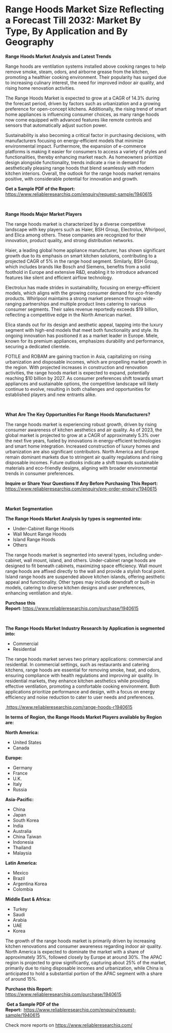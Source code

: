 <p><h1>Range Hoods Market Size Reflecting a Forecast Till 2032: Market By Type, By Application and By Geography</h1></p><p><strong>Range Hoods Market Analysis and Latest Trends</strong></p>
<p><p>Range hoods are ventilation systems installed above cooking ranges to help remove smoke, steam, odors, and airborne grease from the kitchen, promoting a healthier cooking environment. Their popularity has surged due to increasing culinary interest, the need for improved indoor air quality, and rising home renovation activities. </p><p>The Range Hoods Market is expected to grow at a CAGR of 14.3% during the forecast period, driven by factors such as urbanization and a growing preference for open-concept kitchens. Additionally, the rising trend of smart home appliances is influencing consumer choices, as many range hoods now come equipped with advanced features like remote controls and sensors that automatically adjust suction power.</p><p>Sustainability is also becoming a critical factor in purchasing decisions, with manufacturers focusing on energy-efficient models that minimize environmental impact. Furthermore, the expansion of e-commerce platforms is making it easier for consumers to access a variety of styles and functionalities, thereby enhancing market reach. As homeowners prioritize design alongside functionality, trends indicate a rise in demand for aesthetically pleasing range hoods that blend seamlessly with modern kitchen interiors. Overall, the outlook for the range hoods market remains positive, with considerable potential for innovation and growth.</p></p>
<p><strong>Get a Sample PDF of the Report:&nbsp;</strong> <a href="https://www.reliableresearchiq.com/enquiry/request-sample/1940615?utm_campaign=3461&utm_medium=2&utm_source=Github&utm_content=ia&utm_term=04042025&utm_id=range-hoods">https://www.reliableresearchiq.com/enquiry/request-sample/1940615</a></p>
<p>&nbsp;</p>
<p><strong>Range Hoods Major Market Players</strong></p>
<p><p>The range hoods market is characterized by a diverse competitive landscape with key players such as Haier, BSH Group, Electrolux, Whirlpool, and Elica among others. These companies are recognized for their innovation, product quality, and strong distribution networks.</p><p>Haier, a leading global home appliance manufacturer, has shown significant growth due to its emphasis on smart kitchen solutions, contributing to a projected CAGR of 5% in the range hood segment. Similarly, BSH Group, which includes brands like Bosch and Siemens, benefits from a solid foothold in Europe and extensive R&D, enabling it to introduce advanced features like silent and efficient airflow technology.</p><p>Electrolux has made strides in sustainability, focusing on energy-efficient models, which aligns with the growing consumer demand for eco-friendly products. Whirlpool maintains a strong market presence through wide-ranging partnerships and multiple product lines catering to various consumer segments. Their sales revenue reportedly exceeds $19 billion, reflecting a competitive edge in the North American market.</p><p>Elica stands out for its design and aesthetic appeal, tapping into the luxury segment with high-end models that meet both functionality and style. Its ongoing innovation has positioned it as a market leader in Europe. Miele, known for its premium appliances, emphasizes durability and performance, securing a dedicated clientele.</p><p>FOTILE and ROBAM are gaining traction in Asia, capitalizing on rising urbanization and disposable incomes, which are propelling market growth in the region. With projected increases in construction and renovation activities, the range hoods market is expected to expand, potentially reaching $10 billion by 2027. As consumer preferences shift towards smart appliances and sustainable options, the competitive landscape will likely continue to evolve, resulting in both challenges and opportunities for established players and new entrants alike.</p></p>
<p>&nbsp;</p>
<p><strong>What Are The Key Opportunities For Range Hoods Manufacturers?</strong></p>
<p><p>The range hoods market is experiencing robust growth, driven by rising consumer awareness of kitchen aesthetics and air quality. As of 2023, the global market is projected to grow at a CAGR of approximately 5.3% over the next five years, fueled by innovations in energy-efficient technologies and smart home integration. Increased construction of luxury homes and urbanization are also significant contributors. North America and Europe remain dominant markets due to stringent air quality regulations and rising disposable incomes. Future outlooks indicate a shift towards sustainable materials and eco-friendly designs, aligning with broader environmental trends in consumer preferences.</p></p>
<p><strong>Inquire or Share Your Questions If Any Before Purchasing This Report:</strong> <a href="https://www.reliableresearchiq.com/enquiry/pre-order-enquiry/1940615?utm_campaign=3461&utm_medium=2&utm_source=Github&utm_content=ia&utm_term=04042025&utm_id=range-hoods">https://www.reliableresearchiq.com/enquiry/pre-order-enquiry/1940615</a></p>
<p>&nbsp;</p>
<p><strong>Market Segmentation</strong></p>
<p><strong>The Range Hoods Market Analysis by types is segmented into:</strong></p>
<p><ul><li>Under-Cabinet Range Hoods</li><li>Wall Mount Range Hoods</li><li>Island Range Hoods</li><li>Others</li></ul></p>
<p><p>The range hoods market is segmented into several types, including under-cabinet, wall mount, island, and others. Under-cabinet range hoods are designed to fit beneath cabinets, maximizing space efficiency. Wall mount range hoods are affixed directly to the wall and provide a stylish focal point. Island range hoods are suspended above kitchen islands, offering aesthetic appeal and functionality. Other types may include downdraft or built-in models, catering to diverse kitchen designs and user preferences, enhancing ventilation and style.</p></p>
<p><strong>Purchase this Report:&nbsp;</strong><a href="https://www.reliableresearchiq.com/purchase/1940615?utm_campaign=3461&utm_medium=2&utm_source=Github&utm_content=ia&utm_term=04042025&utm_id=range-hoods">https://www.reliableresearchiq.com/purchase/1940615</a></p>
<p>&nbsp;</p>
<p><strong>The Range Hoods Market Industry Research by Application is segmented into:</strong></p>
<p><ul><li>Commercial</li><li>Residential</li></ul></p>
<p><p>The range hoods market serves two primary applications: commercial and residential. In commercial settings, such as restaurants and catering kitchens, range hoods are essential for removing smoke, heat, and odors, ensuring compliance with health regulations and improving air quality. In residential markets, they enhance kitchen aesthetics while providing effective ventilation, promoting a comfortable cooking environment. Both applications prioritize performance and design, with a focus on energy efficiency and noise reduction to cater to user needs and preferences.</p></p>
<p><a href="https://www.reliableresearchiq.com/range-hoods-r1940615?utm_campaign=3461&utm_medium=2&utm_source=Github&utm_content=ia&utm_term=04042025&utm_id=range-hoods">&nbsp;https://www.reliableresearchiq.com/range-hoods-r1940615</a></p>
<p><strong>In terms of Region, the Range Hoods Market Players available by Region are:</strong></p>
<p>
    <p> <strong> North America: </strong>
        <ul>
            <li>United States</li>
            <li>Canada</li>
        </ul>
        </p> 
    <p> <strong> Europe: </strong>
        <ul>
            <li>Germany</li>
            <li>France</li>
            <li>U.K.</li>
            <li>Italy</li>
            <li>Russia</li>
        </ul>
        </p> 
    <p> <strong> Asia-Pacific: </strong>
        <ul>
            <li>China</li>
            <li>Japan</li>
            <li>South Korea</li>
            <li>India</li>
            <li>Australia</li>
            <li>China Taiwan</li>
            <li>Indonesia</li>
            <li>Thailand</li>
            <li>Malaysia</li>
        </ul>
        </p> 
    <p> <strong> Latin America: </strong>
        <ul>
            <li>Mexico</li>
            <li>Brazil</li>
            <li>Argentina Korea</li>
            <li>Colombia</li>
        </ul>
        </p> 
    <p> <strong> Middle East & Africa: </strong>
        <ul>
            <li>Turkey</li>
            <li>Saudi</li>
            <li>Arabia</li>
            <li>UAE</li>
            <li>Korea</li>
        </ul>
    </p>
    </p>
<p><p>The growth of the range hoods market is primarily driven by increasing kitchen renovations and consumer awareness regarding indoor air quality. North America is expected to dominate the market with a share of approximately 35%, followed closely by Europe at around 30%. The APAC region is projected to grow significantly, capturing about 25% of the market, primarily due to rising disposable incomes and urbanization, while China is anticipated to hold a substantial portion of the APAC segment with a share of around 15%.</p></p>
<p><strong>Purchase this Report: </strong><a href="https://www.reliableresearchiq.com/purchase/1940615?utm_campaign=3461&utm_medium=2&utm_source=Github&utm_content=ia&utm_term=04042025&utm_id=range-hoods">https://www.reliableresearchiq.com/purchase/1940615</a></p>
<p>&nbsp;<strong>Get a Sample PDF of the Report:&nbsp;&nbsp;</strong><a href="https://www.reliableresearchiq.com/enquiry/request-sample/1940615?utm_campaign=3461&utm_medium=2&utm_source=Github&utm_content=ia&utm_term=04042025&utm_id=range-hoods">https://www.reliableresearchiq.com/enquiry/request-sample/1940615</a></p>
<p><strong></strong></p>
<p>Check more reports on <a href="https://www.reliableresearchiq.com/?utm_campaign=3461&utm_medium=2&utm_source=Github&utm_content=ia&utm_term=04042025&utm_id=range-hoods">https://www.reliableresearchiq.com/</a></p>